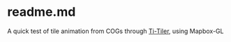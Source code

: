 # readme.md

A quick test of tile animation from COGs through [Ti-Tiler](https://developmentseed.org/titiler/), using Mapbox-GL